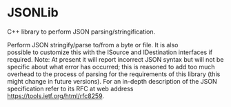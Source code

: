 # JSONLib
C++ library to perform JSON parsing/stringification.

Perform JSON  stringify/parse to/from a byte or file. It is also  
possible to customize this with the ISource and IDestination interfaces 
if required. Note: At present it will report incorrect JSON syntax 
but will not be specific about what error has occurred; this is reasoned 
to add too much overhead to  the process of parsing for the requirements 
of this library (this might change in future versions). For an in-depth 
description of the JSON specification refer to its RFC at web address
https://tools.ietf.org/html/rfc8259.

